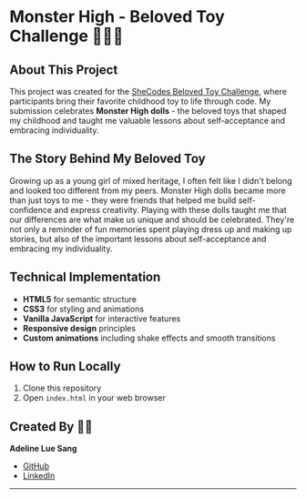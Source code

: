 ﻿# Monster High - Beloved Toy Challenge 🧛‍♀️✨

## About This Project

This project was created for the [SheCodes Beloved Toy Challenge](https://www.shecodes.io/contests/beloved-toy-challenge), where participants bring their favorite childhood toy to life through code. My submission celebrates **Monster High dolls** - the beloved toys that shaped my childhood and taught me valuable lessons about self-acceptance and embracing individuality.


## The Story Behind My Beloved Toy

Growing up as a young girl of mixed heritage, I often felt like I didn't belong and looked too different from my peers. Monster High dolls became more than just toys to me - they were friends that helped me build self-confidence and express creativity. Playing with these dolls taught me that our differences are what make us unique and should be celebrated. They're not only a reminder of fun memories spent playing dress up and making up stories, but also of the important lessons about self-acceptance and embracing my individuality.


## Technical Implementation

- **HTML5** for semantic structure
- **CSS3** for styling and animations
- **Vanilla JavaScript** for interactive features
- **Responsive design** principles
- **Custom animations** including shake effects and smooth transitions


## How to Run Locally

1. Clone this repository
2. Open `index.html` in your web browser


## Created By 👩‍💻

**Adeline Lue Sang**

- [GitHub](https://github.com/addetude)
- [LinkedIn](https://www.linkedin.com/in/adeline-lue-sang/)

---

